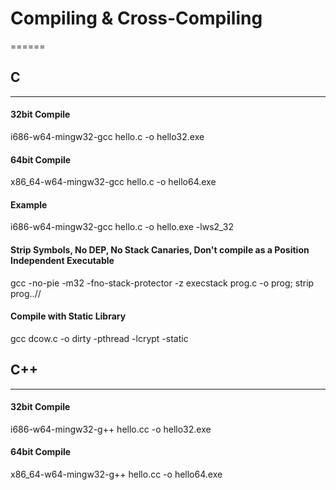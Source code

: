 # Compiling & Cross-Compiling
======

## C
------
#### 32bit Compile
i686-w64-mingw32-gcc hello.c -o hello32.exe
#### 64bit Compile
x86_64-w64-mingw32-gcc hello.c -o hello64.exe
#### Example
i686-w64-mingw32-gcc hello.c -o hello.exe -lws2_32 
#### Strip Symbols, No DEP, No Stack Canaries, Don't compile as a Position Independent Executable
gcc -no-pie -m32 -fno-stack-protector -z execstack prog.c -o prog; strip prog..//
#### Compile with Static Library
gcc dcow.c -o dirty -pthread -lcrypt -static

## C++
------
#### 32bit Compile
i686-w64-mingw32-g++ hello.cc -o hello32.exe
#### 64bit Compile
x86_64-w64-mingw32-g++ hello.cc -o hello64.exe
